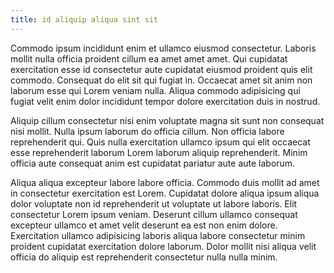 ```yaml
---
title: id aliquip aliqua sint sit
---
```


Commodo ipsum incididunt enim et ullamco eiusmod consectetur. Laboris mollit nulla officia proident cillum ea amet amet amet. Qui cupidatat exercitation esse id consectetur aute cupidatat eiusmod proident quis elit commodo. Consequat do elit sit qui fugiat in. Occaecat amet sit anim non laborum esse qui Lorem veniam nulla. Aliqua commodo adipisicing qui fugiat velit enim dolor incididunt tempor dolore exercitation duis in nostrud.

Aliquip cillum consectetur nisi enim voluptate magna sit sunt non consequat nisi mollit. Nulla ipsum laborum do officia cillum. Non officia labore reprehenderit qui. Quis nulla exercitation ullamco ipsum qui elit occaecat esse reprehenderit laborum Lorem laborum aliquip reprehenderit. Minim officia aute consequat anim est cupidatat pariatur aute aute laborum.

Aliqua aliqua excepteur labore labore officia. Commodo duis mollit ad amet in consectetur exercitation est Lorem. Cupidatat dolore aliqua ipsum aliqua dolor voluptate non id reprehenderit ut voluptate ut labore laboris. Elit consectetur Lorem ipsum veniam. Deserunt cillum ullamco consequat excepteur ullamco et amet velit deserunt ea est non enim dolore. Exercitation ullamco adipisicing laboris aliqua labore consectetur minim proident cupidatat exercitation dolore laborum. Dolor mollit nisi aliqua velit officia do aliquip est reprehenderit consectetur nulla nulla minim.